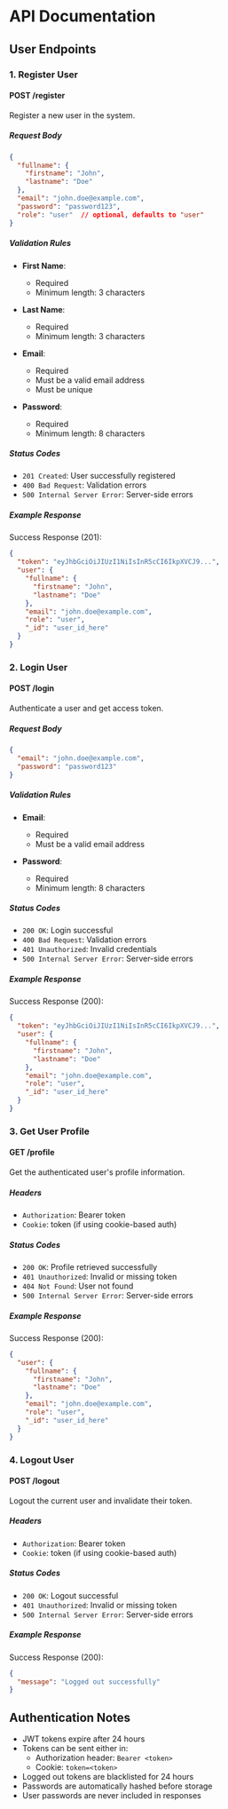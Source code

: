 # API Documentation

## User Endpoints

### 1. Register User
#### POST /register

Register a new user in the system.

##### Request Body
```json
{
  "fullname": {
    "firstname": "John",
    "lastname": "Doe"
  },
  "email": "john.doe@example.com",
  "password": "password123",
  "role": "user"  // optional, defaults to "user"
}
```

##### Validation Rules
- **First Name**:
  - Required
  - Minimum length: 3 characters

- **Last Name**:
  - Required
  - Minimum length: 3 characters

- **Email**:
  - Required
  - Must be a valid email address
  - Must be unique

- **Password**:
  - Required
  - Minimum length: 8 characters

##### Status Codes
- `201 Created`: User successfully registered
- `400 Bad Request`: Validation errors
- `500 Internal Server Error`: Server-side errors

##### Example Response
Success Response (201):
```json
{
  "token": "eyJhbGciOiJIUzI1NiIsInR5cCI6IkpXVCJ9...",
  "user": {
    "fullname": {
      "firstname": "John",
      "lastname": "Doe"
    },
    "email": "john.doe@example.com",
    "role": "user",
    "_id": "user_id_here"
  }
}
```

### 2. Login User
#### POST /login

Authenticate a user and get access token.

##### Request Body
```json
{
  "email": "john.doe@example.com",
  "password": "password123"
}
```

##### Validation Rules
- **Email**:
  - Required
  - Must be a valid email address

- **Password**:
  - Required
  - Minimum length: 8 characters

##### Status Codes
- `200 OK`: Login successful
- `400 Bad Request`: Validation errors
- `401 Unauthorized`: Invalid credentials
- `500 Internal Server Error`: Server-side errors

##### Example Response
Success Response (200):
```json
{
  "token": "eyJhbGciOiJIUzI1NiIsInR5cCI6IkpXVCJ9...",
  "user": {
    "fullname": {
      "firstname": "John",
      "lastname": "Doe"
    },
    "email": "john.doe@example.com",
    "role": "user",
    "_id": "user_id_here"
  }
}
```

### 3. Get User Profile
#### GET /profile

Get the authenticated user's profile information.

##### Headers
- `Authorization`: Bearer token
- `Cookie`: token (if using cookie-based auth)

##### Status Codes
- `200 OK`: Profile retrieved successfully
- `401 Unauthorized`: Invalid or missing token
- `404 Not Found`: User not found
- `500 Internal Server Error`: Server-side errors

##### Example Response
Success Response (200):
```json
{
  "user": {
    "fullname": {
      "firstname": "John",
      "lastname": "Doe"
    },
    "email": "john.doe@example.com",
    "role": "user",
    "_id": "user_id_here"
  }
}
```

### 4. Logout User
#### POST /logout

Logout the current user and invalidate their token.

##### Headers
- `Authorization`: Bearer token
- `Cookie`: token (if using cookie-based auth)

##### Status Codes
- `200 OK`: Logout successful
- `401 Unauthorized`: Invalid or missing token
- `500 Internal Server Error`: Server-side errors

##### Example Response
Success Response (200):
```json
{
  "message": "Logged out successfully"
}
```

## Authentication Notes

- JWT tokens expire after 24 hours
- Tokens can be sent either in:
  - Authorization header: `Bearer <token>`
  - Cookie: `token=<token>`
- Logged out tokens are blacklisted for 24 hours
- Passwords are automatically hashed before storage
- User passwords are never included in responses 